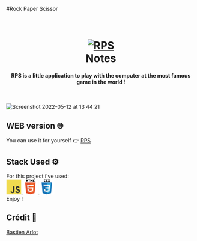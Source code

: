 #Rock Paper Scissor

<h1 align="center">
  <br>
  <a href="#"><img src="https://cdn.freebiesupply.com/logos/large/2x/rps-1-logo-svg-vector.svg" alt="RPS" width="200"></a>
  <br>
Notes<br>
</h1>
<h4 align="center">RPS is a little application to play with the computer at the most famous game in the world !</h4>
<br>

![Screenshot 2022-05-12 at 13 44 21](https://user-images.githubusercontent.com/86610960/168073882-8c16ef52-a991-46fe-8ca6-bf2132a3c375.jpg)



## WEB version 🌐

You can use it for yourself 👉 [RPS](https://bastien-arlot.github.io/rockPaperWithWebPack.github.io/)

## Stack Used ⚙️

<p align="left">For this project i've used: <br>
   <a href="https://developer.mozilla.org/en-US/docs/Web/JavaScript" target="_blank" rel="noreferrer"> <img src="https://raw.githubusercontent.com/devicons/devicon/master/icons/javascript/javascript-original.svg" alt="javascript" width="40" height="40"/> </a>
  <a href="https://www.w3.org/html/" target="_blank" rel="noreferrer"> <img src="https://raw.githubusercontent.com/devicons/devicon/master/icons/html5/html5-original-wordmark.svg" alt="html5" width="40" height="40"/> </a>
  <a href="https://www.w3schools.com/css/" target="_blank" rel="noreferrer"> <img src="https://raw.githubusercontent.com/devicons/devicon/master/icons/css3/css3-original-wordmark.svg" alt="css3" width="40" height="40"/> </a>   <a 
<br>
<br>
Enjoy !</p>

## Crédit 🔗
[Bastien Arlot](https://twitter.com/BastCoding)
